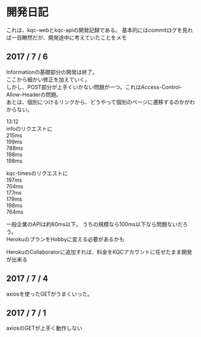 # 開発日記
これは、kqc-webとkqc-apiの開発記録である。
基本的にはcommitログを見れば一目瞭然だが、開発途中に考えていたことをメモ

## 2017 / 7 / 6
Informationの基礎部分の開発は終了。  
ここから細かい修正を加えていく。  
しかし、POST部分が上手くいかない問題が一つ。これはAccess-Control-Allow-Headerの問題。  
あとは、個別につけるリンクから、どうやって個別のページに遷移するのかがわからない。

13:12  
 infoのリクエストに  
      215ms  
      199ms  
      788ms  
      198ms  
      198ms  

 kqc-timesのリクエストに  
      197ms  
      704ms  
      177ms  
      179ms  
      198ms  
      764ms  

 一般企業のAPIは約60ms以下。
 うちの規模なら100ms以下なら問題ないだろう。  
 HerokuのプランをHobbyに変える必要があるかも  

 HerokuのCollaboratorに追加すれば、料金をKQCアカウントに任せたまま開発が出来る

## 2017 / 7 / 4
axiosを使ったGETがうまくいった。


## 2017 / 7 / 1
axiosのGETが上手く動作しない

